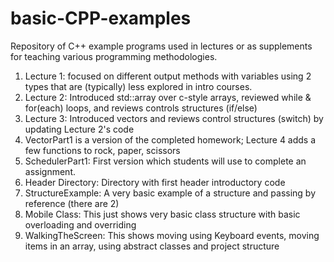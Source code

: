 # basic-CPP-examples
Repository of C++ example programs used in lectures or as supplements for teaching various programming methodologies.

1. Lecture 1: focused on different output methods with variables using 2 types that are (typically) less explored in intro courses.
2. Lecture 2: Introduced std::array over c-style arrays, reviewed while & for(each) loops, and reviews controls structures (if/else)
3. Lecture 3: Introduced vectors and reviews control structures (switch) by updating Lecture 2's code
4. VectorPart1 is a version of the completed homework; Lecture 4 adds a few functions to rock, paper, scissors
5. SchedulerPart1: First version which students will use to complete an assignment.
6. Header Directory: Directory with first header introductory code
7. StructureExample: A very basic example of a structure and passing by reference (there are 2)
8. Mobile Class: This just shows very basic class structure with basic overloading and overriding
9. WalkingTheScreen: This shows moving using Keyboard events, moving items in an array, using abstract classes and project structure
